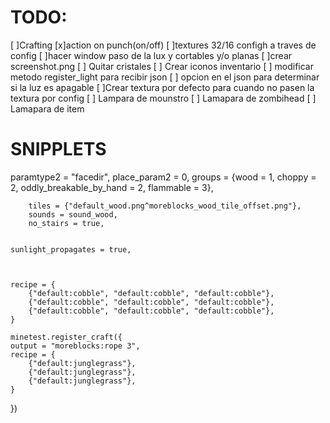 # TODO:
[ ]Crafting
[x]action on punch(on/off)
[ ]textures 32/16 configh a traves de config
[ ]hacer window paso de la lux y cortables y/o planas
[ ]crear screenshot.png
[ ] Quitar cristales
[ ] Crear iconos inventario
[ ] modificar metodo register_light para recibir json
[ ] opcion en el json para determinar si la luz es apagable
[ ]Crear textura por defecto para cuando no pasen la textura por config
[ ] Lampara de mounstro
[ ] Lamapara de zombihead
[ ] Lamapara de item




# SNIPPLETS


paramtype2 = "facedir",
		place_param2 = 0,
		groups = {wood = 1, choppy = 2, oddly_breakable_by_hand = 2, flammable = 3},
		
		tiles = {"default_wood.png^moreblocks_wood_tile_offset.png"},
		sounds = sound_wood,
		no_stairs = true,
		
		
	sunlight_propagates = true,
	
	
	
	recipe = {
		{"default:cobble", "default:cobble", "default:cobble"},
		{"default:cobble", "default:cobble", "default:cobble"},
		{"default:cobble", "default:cobble", "default:cobble"},
	}
	
	minetest.register_craft({
	output = "moreblocks:rope 3",
	recipe = {
		{"default:junglegrass"},
		{"default:junglegrass"},
		{"default:junglegrass"},
	}
})







	
